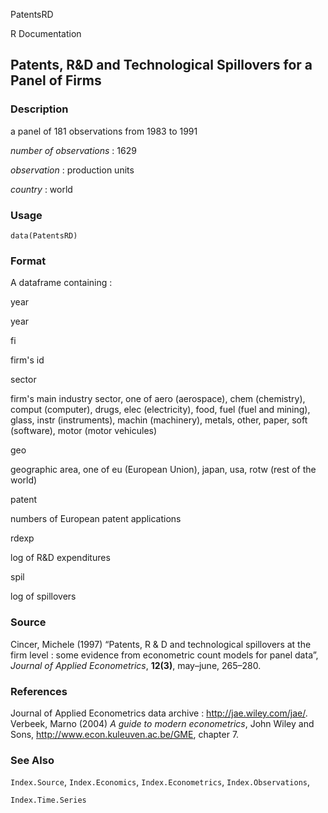 PatentsRD

R Documentation

## Patents, R\&D and Technological Spillovers for a Panel of Firms

### Description

a panel of 181 observations from 1983 to 1991

_number of observations_ : 1629

_observation_ : production units

_country_ : world

### Usage

    data(PatentsRD)

### Format

A dataframe containing :

year

year

fi

firm's id

sector

firm's main industry sector, one of aero (aerospace), chem (chemistry), comput
(computer), drugs, elec (electricity), food, fuel (fuel and mining), glass,
instr (instruments), machin (machinery), metals, other, paper, soft
(software), motor (motor vehicules)

geo

geographic area, one of eu (European Union), japan, usa, rotw (rest of the
world)

patent

numbers of European patent applications

rdexp

log of R\&D expenditures

spil

log of spillovers

### Source

Cincer, Michele (1997) “Patents, R \& D and technological spillovers at the
firm level : some evidence from econometric count models for panel data”,
_Journal of Applied Econometrics_, **12(3)**, may–june, 265–280.

### References

Journal of Applied Econometrics data archive : <http://jae.wiley.com/jae/>.
Verbeek, Marno (2004) _A guide to modern econometrics_, John Wiley and Sons,
<http://www.econ.kuleuven.ac.be/GME>, chapter 7.

### See Also

`Index.Source`, `Index.Economics`, `Index.Econometrics`, `Index.Observations`,

`Index.Time.Series`

